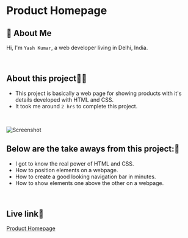 # Product Homepage

## 🚀 About Me
Hi, I'm `Yash Kumar`, a web developer living in Delhi, India.

<br />

## About this project🧑‍💻
 - This project is basically a web page for showing products with it's details developed with HTML and CSS.
 - It took me around `2 hrs` to complete this project.
 <br />

![Screenshot](/10.png)
<br />

## Below are the take aways from this project:📖
 - I got to know the real power of HTML and CSS.
 - How to position elements on a webpage.
 - How to create a good looking navigation bar in minutes.
 - How to show elements one above the other on a webpage.

<br />

## Live link🔗
 [Product Homepage](https://nimble-youtiao-b555d7.netlify.app/)
 